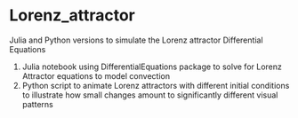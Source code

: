 # Lorenz_attractor
Julia and Python versions to simulate the Lorenz attractor Differential Equations

1) Julia notebook using DifferentialEquations package to solve for Lorenz Attractor 
equations to model convection
2) Python script to animate Lorenz attractors with different initial conditions to 
illustrate how small changes amount to significantly different visual patterns
